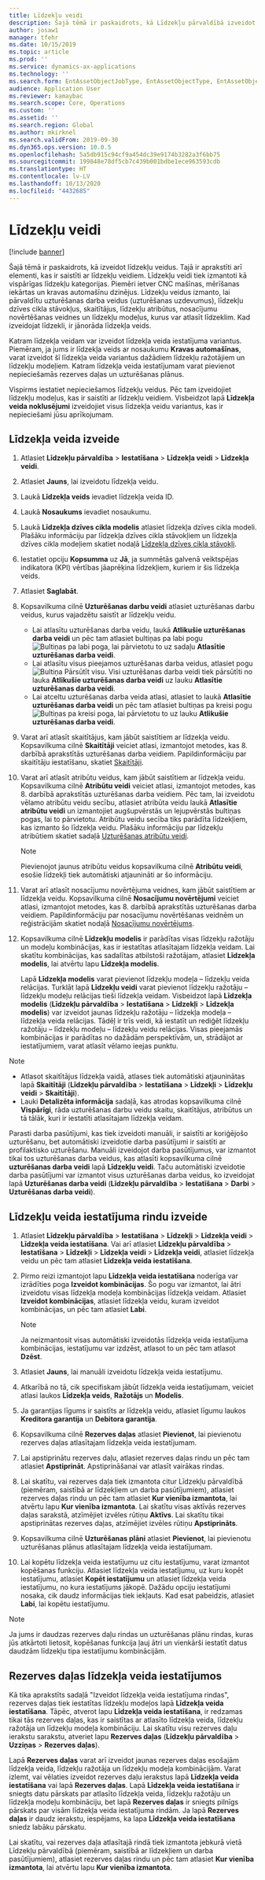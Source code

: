 ```yaml
---
title: Līdzekļu veidi
description: Šajā tēmā ir paskaidrots, kā Līdzekļu pārvaldībā izveidot līdzekļu veidus. Tajā ir aprakstīti arī elementi, kas ir saistīti ar līdzekļu veidiem.
author: josaw1
manager: tfehr
ms.date: 10/15/2019
ms.topic: article
ms.prod: ''
ms.service: dynamics-ax-applications
ms.technology: ''
ms.search.form: EntAssetObjectJobType, EntAssetObjectType, EntAssetObjectTypeDefaultSparePart, EntAssetObjectTypeDefaultSparePartApprove, EntAssetObjectTypeDefaultCreateCombinations, EntAssetObjectTypeDefault, EntAssetObjectTypeDefaultCopy
audience: Application User
ms.reviewer: kamaybac
ms.search.scope: Core, Operations
ms.custom: ''
ms.assetid: ''
ms.search.region: Global
ms.author: mkirknel
ms.search.validFrom: 2019-09-30
ms.dyn365.ops.version: 10.0.5
ms.openlocfilehash: 5a5db915c94cf9a454dc39e9174b3282a3f6bb75
ms.sourcegitcommit: 199848e78df5cb7c439b001bdbe1ece963593cdb
ms.translationtype: HT
ms.contentlocale: lv-LV
ms.lasthandoff: 10/13/2020
ms.locfileid: "4432685"
---
```

# <a name="asset-types"></a>Līdzekļu veidi

[!include [banner](../../includes/banner.md)]



Šajā tēmā ir paskaidrots, kā izveidot līdzekļu veidus. Tajā ir aprakstīti arī elementi, kas ir saistīti ar līdzekļu veidiem. Līdzekļu veidi tiek izmantoti kā vispārīgas līdzekļu kategorijas. Piemēri ietver CNC mašīnas, mērīšanas iekārtas un kravas automašīnu dzinējus. Līdzekļu veidus izmanto, lai pārvaldītu uzturēšanas darba veidus (uzturēšanas uzdevumus), līdzekļu dzīves cikla stāvokļus, skaitītājus, līdzekļu atribūtus, nosacījumu novērtēšanas veidnes un līdzekļu modeļus, kurus var atlasīt līdzeklim. Kad izveidojat līdzekli, ir jānorāda līdzekļa veids.

Katram līdzekļa veidam var izveidot līdzekļa veida iestatījuma variantus. Piemēram, ja jums ir līdzekļa veids ar nosaukumu **Kravas automašīnas**, varat izveidot šī līdzekļa veida variantus dažādiem līdzekļu ražotājiem un līdzekļu modeļiem. Katram līdzekļa veida iestatījumam varat pievienot nepieciešamās rezerves daļas un uzturēšanas plānus.

Vispirms iestatiet nepieciešamos līdzekļu veidus. Pēc tam izveidojiet līdzekļu modeļus, kas ir saistīti ar līdzekļu veidiem. Visbeidzot lapā **Līdzekļa veida noklusējumi** izveidojiet visus līdzekļa veidu variantus, kas ir nepieciešami jūsu aprīkojumam.

## <a name="create-an-asset-type"></a>Līdzekļa veida izveide

1. Atlasiet **Līdzekļu pārvaldība** > **Iestatīšana** > **Līdzekļa veidi** > **Līdzekļa veidi**.
2. Atlasiet **Jauns**, lai izveidotu līdzekļa veidu.
3. Laukā **Līdzekļa veids** ievadiet līdzekļa veida ID.
4. Laukā **Nosaukums** ievadiet nosaukumu.
5. Laukā **Līdzekļa dzīves cikla modelis** atlasiet līdzekļa dzīves cikla modeli. Plašāku informāciju par līdzekļa dzīves cikla stāvokļiem un līdzekļa dzīves cikla modeļiem skatiet nodaļā [Līdzekļa dzīves cikla stāvokļi](object-stages.md).
6. Iestatiet opciju **Kopsumma** uz **Jā**, ja summētās galvenā veiktspējas indikatora (KPI) vērtības jāaprēķina līdzekļiem, kuriem ir šis līdzekļa veids.
7. Atlasiet **Saglabāt**.
8. Kopsavilkuma cilnē **Uzturēšanas darbu veidi** atlasiet uzturēšanas darbu veidus, kurus vajadzētu saistīt ar līdzekļu veidu.

    - Lai atlasītu uzturēšanas darba veidu, laukā **Atlikušie uzturēšanas darba veidi** un pēc tam atlasiet bultiņas pa labi pogu ![Bultiņas pa labi poga](media/29-setup-for-objects.png), lai pārvietotu to uz sadaļu **Atlasītie uzturēšanas darba veidi**.
    - Lai atlasītu visus pieejamos uzturēšanas darba veidus, atlasiet pogu ![Bultiņa Pārsūtīt visu](media/30-setup-for-objects.png). Visi uzturēšanas darba veidi tiek pārsūtīti no lauka **Atlikušie uzturēšanas darba veidi** uz lauku **Atlasītie uzturēšanas darba veidi**.
    - Lai atceltu uzturēšanas darba veida atlasi, atlasiet to laukā **Atlasītie uzturēšanas darba veidi** un pēc tam atlasiet bultiņas pa kreisi pogu ![Bultiņas pa kreisi poga](media/31-setup-for-objects.png), lai pārvietotu to uz lauku **Atlikušie uzturēšanas darba veidi**.

9. Varat arī atlasīt skaitītājus, kam jābūt saistītiem ar līdzekļa veidu. Kopsavilkuma cilnē **Skaitītāji** veiciet atlasi, izmantojot metodes, kas 8. darbībā aprakstītās uzturēšanas darba veidiem. Papildinformāciju par skaitītāju iestatīšanu, skatiet [Skaitītāji](counters.md).
10. Varat arī atlasīt atribūtu veidus, kam jābūt saistītiem ar līdzekļa veidu. Kopsavilkuma cilnē **Atribūtu veidi** veiciet atlasi, izmantojot metodes, kas 8. darbībā aprakstītās uzturēšanas darba veidiem. Pēc tam, lai izveidotu vēlamo atribūtu veidu secību, atlasiet atribūta veidu laukā **Atlasītie atribūtu veidi** un izmantojiet augšupvērstās un lejupvērstās bultiņas pogas, lai to pārvietotu. Atribūtu veidu secība tiks parādīta līdzekļiem, kas izmanto šo līdzekļa veidu. Plašāku informāciju par līdzekļu atribūtiem skatiet sadaļā [Uzturēšanas atribūtu veidi](../setup-for-functional-locations/specification-types.md).

    > [!NOTE]
    > Pievienojot jaunus atribūtu veidus kopsavilkuma cilnē **Atribūtu veidi**, esošie līdzekļi tiek automātiski atjaunināti ar šo informāciju.

11. Varat arī atlasīt nosacījumu novērtējuma veidnes, kam jābūt saistītiem ar līdzekļa veidu. Kopsavilkuma cilnē **Nosacījumu novērtējumi** veiciet atlasi, izmantojot metodes, kas 8. darbībā aprakstītās uzturēšanas darba veidiem. Papildinformāciju par nosacījumu novērtēšanas veidnēm un reģistrācijām skatiet nodaļā [Nosacījumu novērtējums](../setup-for-objects/condition-assessment.md).
12. Kopsavilkuma cilnē **Līdzekļu modelis** ir parādītas visas līdzekļu ražotāju un modeļu kombinācijas, kas ir iestatītas atlasītajam līdzekļa veidam. Lai skatītu kombinācijas, kas sadalītas atbilstoši ražotājam, atlasiet **Līdzekļa modelis**, lai atvērtu lapu **Līdzekļa modelis**.

    Lapā **Līdzekļa modelis** varat pievienot līdzekļu modeļa – līdzekļu veida relācijas. Turklāt lapā **Līdzekļu veidi** varat pievienot līdzekļu ražotāju – līdzekļu modeļu relācijas tieši līdzekļa veidam. Visbeidzot lapā **Līdzekļa modelis** (**Līdzekļu pārvaldība** \> **Iestatīšana** \> **Līdzekļi** \> **Līdzekļa modelis**) var izveidot jaunas līdzekļu ražotāju – līdzekļa modeļa – līdzekļa veida relācijas. Tādēļ ir trīs veidi, kā iestatīt un rediģēt līdzekļu ražotāju – līdzekļu modeļu – līdzekļu veidu relācijas. Visas pieejamās kombinācijas ir parādītas no dažādām perspektīvām, un, strādājot ar iestatījumiem, varat atlasīt vēlamo ieejas punktu.

> [!NOTE]
> - Atlasot skaitītājus līdzekļa vaidā, atlases tiek automātiski atjauninātas lapā **Skaitītāji** (**Līdzekļu pārvaldība** > **Iestatīšana** > **Līdzekļi** > **Līdzekļu veidi** > **Skaitītāji**).
> - Lauki **Detalizēta informācija** sadaļā, kas atrodas kopsavilkuma cilnē **Vispārīgi**, rāda uzturēšanas darbu veidu skaitu, skaitītājus, atribūtus un tā tālāk, kuri ir iestatīti atlasītajam līdzekļa veidam.

Parasti darba pasūtījumi, kas tiek izveidoti manuāli, ir saistīti ar koriģējošo uzturēšanu, bet automātiski izveidotie darba pasūtījumi ir saistīti ar profilaktisko uzturēšanu. Manuāli izveidojot darba pasūtījumus, var izmantot tikai tos uzturēšanas darba veidus, kas atlasīti kopsavilkuma cilnē **uzturēšanas darba veidi** lapā **Līdzekļu veidi**. Taču automātiski izveidotie darba pasūtījumi var izmantot visus uzturēšanas darba veidus, ko izveidojat lapā **Uzturēšanas darba veidi** (**Līdzekļu pārvaldība** \> **Iestatīšana** \> **Darbi** \> **Uzturēšanas darba veidi**).

## <a name="create-asset-type-setup-lines"></a>Līdzekļu veida iestatījuma rindu izveide

1. Atlasiet **Līdzekļu pārvaldība** \> **Iestatīšana** \> **Līdzekļi** \> **Līdzekļa veidi** \> **Līdzekļa veida iestatīšana**. Vai arī atlasiet **Līdzekļu pārvaldība** \> **Iestatīšana** \> **Līdzekļi** \> **Līdzekļa veidi** \> **Līdzekļa veidi**, atlasiet līdzekļa veidu un pēc tam atlasiet **Līdzekļa veida iestatīšana**.
2. Pirmo reizi izmantojot lapu **Līdzekļa veida iestatīšana** noderīga var izrādīties poga **Izveidot kombinācijas**. Šo pogu var izmantot, lai ātri izveidotu visas līdzekļa modeļa kombinācijas līdzekļa veidam. Atlasiet **Izveidot kombinācijas**, atlasiet līdzekļa veidu, kuram izveidot kombinācijas, un pēc tam atlasiet **Labi**.

    > [!NOTE]
    > Ja neizmantosit visas automātiski izveidotās līdzekļa veida iestatījuma kombinācijas, iestatījumu var izdzēst, atlasot to un pēc tam atlasot **Dzēst**.

3. Atlasiet **Jauns**, lai manuāli izveidotu līdzekļa veida iestatījumu.
4. Atkarībā no tā, cik specifiskam jābūt līdzekļa veida iestatījumam, veiciet atlasi laukos **Līdzekļa veids**, **Ražotājs** un **Modelis**.
5. Ja garantijas līgums ir saistīts ar līdzekļa veidu, atlasiet līgumu laukos **Kreditora garantija** un **Debitora garantija**. 
6. Kopsavilkuma cilnē **Rezerves daļas** atlasiet **Pievienot**, lai pievienotu rezerves daļas atlasītajam līdzekļa veida iestatījumam.
7. Lai apstiprinātu rezerves daļu, atlasiet rezerves daļas rindu un pēc tam atlasiet **Apstiprināt**. Apstiprināšanai var atlasīt vairākas rindas.
8. Lai skatītu, vai rezerves daļa tiek izmantota citur Līdzekļu pārvaldībā (piemēram, saistībā ar līdzekļiem un darba pasūtījumiem), atlasiet rezerves daļas rindu un pēc tam atlasiet **Kur vienība izmantota**, lai atvērtu lapu **Kur vienība izmantota**. Lai skatītu visas aktīvās rezerves daļas sarakstā, atzīmējiet izvēles rūtiņu **Aktīvs**. Lai skatītu tikai apstiprinātas rezerves daļas, atzīmējiet izvēles rūtiņu **Apstiprināts**.
9. Kopsavilkuma cilnē **Uzturēšanas plāni** atlasiet **Pievienot**, lai pievienotu uzturēšanas plānus atlasītajam līdzekļa veida iestatījumam.
10. Lai kopētu līdzekļa veida iestatījumu uz citu iestatījumu, varat izmantot kopēšanas funkciju. Atlasiet līdzekļa veida iestatījumu, uz kuru kopēt iestatījumu, atlasiet **Kopēt iestatījumu** un atlasiet līdzekļa veida iestatījumu, no kura iestatījums jākopē. Dažādu opciju iestatījumi nosaka, cik daudz informācijas tiek iekļauts. Kad esat pabeidzis, atlasiet **Labi**, lai kopētu iestatījumu.

> [!NOTE]
> Ja jums ir daudzas rezerves daļu rindas un uzturēšanas plānu rindas, kuras jūs atkārtoti lietosit, kopēšanas funkcija ļauj ātri un vienkārši iestatīt datus daudzām līdzekļu tipa iestatījumu kombinācijām.

## <a name="spare-parts-on-the-asset-type-setup"></a>Rezerves daļas līdzekļa veida iestatījumos

Kā tika aprakstīts sadaļā "Izveidot līdzekļa veida iestatījuma rindas", rezerves daļas tiek iestatītas līdzekļu modeļos lapā **Līdzekļa veida iestatīšana**. Tāpēc, atverot lapu **Līdzekļa veida iestatīšana**, ir redzamas tikai tās rezerves daļas, kas ir saistītas ar atlasīto līdzekļa veida, līdzekļu ražotāja un līdzekļu modeļa kombināciju. Lai skatītu visu rezerves daļu ierakstu sarakstu, atveriet lapu **Rezerves daļas** (**Līdzekļu pārvaldība** \> **Uzziņas** \> **Rezerves daļas**).

Lapā **Rezerves daļas** varat arī izveidot jaunas rezerves daļas esošajām līdzekļa veida, līdzekļu ražotāja un līdzekļu modeļa kombinācijām. Varat izlemt, vai vēlaties izveidot rezerves daļu ierakstus lapā **Līdzekļa veida iestatīšana** vai lapā **Rezerves daļas**. Lapā **Līdzekļa veida iestatīšana** ir sniegts datu pārskats par atlasīto līdzekļa veida, līdzekļu ražotāju un līdzekļa modeļu kombināciju, bet lapā **Rezerves daļas** ir sniegts pilnīgs pārskats par visām līdzekļa veida iestatījuma rindām. Ja lapā **Rezerves daļas** ir daudz ierakstu, iespējams, ka lapa **Līdzekļa veida iestatīšana** sniedz labāku pārskatu.

Lai skatītu, vai rezerves daļa atlasītajā rindā tiek izmantota jebkurā vietā Līdzekļu pārvaldībā (piemēram, saistībā ar līdzekļiem un darba pasūtījumiem), atlasiet rezerves daļas rindu un pēc tam atlasiet **Kur vienība izmantota**, lai atvērtu lapu **Kur vienība izmantota**. 

